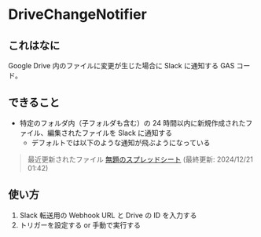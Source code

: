 # DriveChangeNotifier

## これはなに

Google Drive 内のファイルに変更が生じた場合に Slack に通知する GAS コード。

## できること

* 特定のフォルダ内（子フォルダも含む）の 24 時間以内に新規作成されたファイル、編集されたファイルを Slack に通知する
  * デフォルトでは以下のような通知が飛ぶようになっている

> 最近更新されたファイル
> [無題のスプレッドシート]() (最終更新: 2024/12/21 01:42)

## 使い方

1. Slack 転送用の Webhook URL と Drive の ID を入力する
2. トリガーを設定する or 手動で実行する
